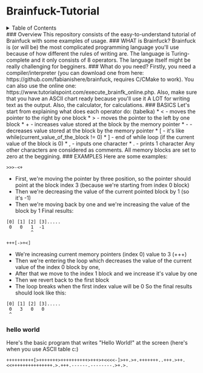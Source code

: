 # Brainfuck-Tutorial
<details>
  <summary>Table of Contents</summary>
  <ol>
    <li>
      <a href="#overview">Overview</a>
      <ul>
        <li><a href="#what_is_brainfuck?">WHAT is Brainfuck?</a></li>
      </ul>
      <ul>
        <li><a href="#what_do_you_need?">What do you need?</a></li>
      </ul>
      <ul>
        <li><a href="#basics">BASICS</a></li>
      </ul>
      <ul>
        <li><a href="#examples">EXAMPLES</a></li>
      </ul>
      <ul>
        <li><a href="hello_world">"Hello world" PROGRAM</a></li>
      </ul>
    </li>
  </ol>
</details>
### Overview
This repository consists of the easy-to-understand tutorial of Brainfuck with some examples of usage.
### WHAT is Brainfuck?
Brainfuck is (or will be) the most complicated programming language you'll use because of how different the rules of writing are. The language is Turing-complete and it only consists of 8 operators. The language itself might be really challenging for begginers.
### What do you need?
Firstly, you need a compiler/interpreter (you can download one from here: https://github.com/fabianishere/brainfuck, requires C/CMake to work). You can also use the online one: https://www.tutorialspoint.com/execute_brainfk_online.php. Also, make sure that you have an ASCII chart ready because you'll use it A LOT for writing text as the output. Also, the calculator, for calculations.
### BASICS
Let's start from explaining what does each operator do: (tabelka)
* < - moves the pointer to the right by one block
* > - moves the pointer to the left by one block
* + - increases value stored at the block by the memory pointer
* - - decreases value stored at the block by the memory pointer
* [ - it's like while(current_value_of_the_block != 0)
* ] - end of while loop (if the current value of the block is 0)
* , - inputs one character
* . - prints 1 character
Any other characters are considered as comments. All memory blocks are set to zero at the beggining.
### EXAMPLES
Here are some examples:


```
>>>-<+
```


- First, we're moving the pointer by three position, so the pointer should point at the block index 3 (because we're starting from index 0 block)
- Then we're decreasing the value of the current pointed block by 1 (so it's -1)
- Then we're moving back by one and we're increasing the value of the block by 1
Final results:
```
[0] [1] [2] [3].....
 0   0   1  -1
         ^
```


```
+++[->+<]
```
- We're increasing current memory pointers (index 0) value to 3 (+++)
- Then we're entering the loop which decreases the value of the current value of the index 0 block by one,
- After that we move to the index 1 block and we increase it's value by one
- Then we revert back to the first block
- The loop breaks when the first index value will be 0
So the final results should look like this: 
```
[0] [1] [2] [3].....
 0   3   0   0
 ^
```
### hello world
Here's the basic program that writes "Hello World!" at the screen (here's when you use ASCII table c:)


```
++++++++++[>+++++++>++++++++++>+++>+<<<<-]>++.>+.+++++++..+++.>++.<<+++++++++++++++.>.+++.------.--------.>+.>.
```
